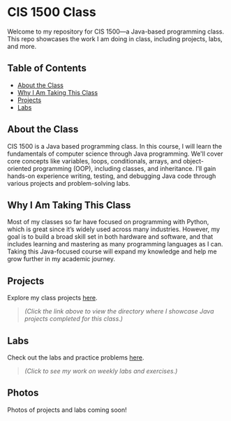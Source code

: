 # CIS 1500 Class

Welcome to my repository for CIS 1500—a Java-based programming class. This repo showcases the work I am doing in class, including projects, labs, and more.

## Table of Contents
- [About the Class](#about-the-class)
- [Why I Am Taking This Class](#why-i-am-taking-this-class)
- [Projects](#projects)
- [Labs](#labs)

## About the Class

CIS 1500 is a Java based programming class. In this course, I will learn the fundamentals of computer science through Java programming. We'll cover core concepts like variables, loops, conditionals, arrays, and object-oriented programming (OOP), including classes, and inheritance. I’ll gain hands-on experience writing, testing, and debugging Java code through various projects and problem-solving labs.

## Why I Am Taking This Class

Most of my classes so far have focused on programming with Python, which is great since it’s widely used across many industries. However, my goal is to build a broad skill set in both hardware and software, and that includes learning and mastering as many programming languages as I can. Taking this Java-focused course will expand my knowledge and help me grow further in my academic journey.

## Projects

Explore my class projects [here](./projects/).  
> *(Click the link above to view the directory where I showcase Java projects completed for this class.)*

## Labs

Check out the labs and practice problems [here](./labs/).  
> *(Click to see my work on weekly labs and exercises.)*

## Photos

Photos of projects and labs coming soon!
